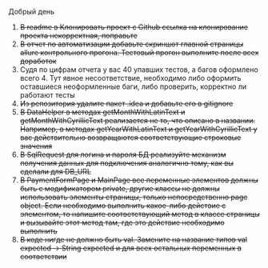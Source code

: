 Добрый день

1. ~~В readme в Клонировать проект с Github ссылка на клонирование проекта некорректная, поправьте~~
1. ~~В отчет по автоматизации добавьте скриншот главной страницы allure контрольного прогона. Тестовый прогон выполните после всех доработок~~
1. Судя по цифрам отчета у вас 40 упавших тестов, а багов оформлено всего 4. Тут явное несоответствие, необходимо либо оформить оставшиеся неоформленные баги, либо проверить, корректно ли работают тесты
1. ~~Из репозитория удалите пакет .idea и добавьте его в gitignore~~
1. ~~В DataHelper в методах getMonthWithLatinText и getMonthWithCyrillicText реализается не то, что описано в названии. Например, в методах getYearWithLatinText и getYearWithCyrillicText у вас действительно возвращаются соответствующие строковые значения~~
1. ~~В SqlRequest для логина и пароля БД реализуйте механизм получения данных для подключения аналогично тому, как вы сделали для DB_URL~~
1. ~~В PaymentFormPage и MainPage все переменные элементов должны быть с модификатором private, другие классы не должны использовать элементы страницы, только непосредственно page object. Если необходимо выполнить какое-либо действие с элементом, то напишите соответствующий метод в классе страницы и вызывайте этот метод там, где это действие необходимо выполнить~~
1. ~~В коде нигде не должно быть val. Замените на название типов val expected -> String expected и для всех остальных переменных в соответствии~~